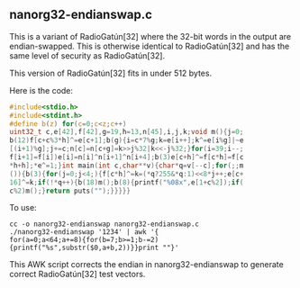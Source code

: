 ## nanorg32-endianswap.c

This is a variant of RadioGatún[32] where the 32-bit words in the 
output are endian-swapped.  This is otherwise identical to RadioGatún[32]
and has the same level of security as RadioGatún[32].

This version of RadioGatún[32] fits in under 512 bytes.

Here is the code:

```c
#include<stdio.h>
#include<stdint.h>
#define b(z) for(c=0;c<z;c++)
uint32_t c,e[42],f[42],g=19,h=13,n[45],i,j,k;void m(){j=0;
b(12)f[c+c%3*h]^=e[c+1];b(g){i=c*7%g;k=e[i++];k^=e[i%g]|~e
[(i+1)%g];j+=c;n[c]=n[c+g]=k>>j%32|k<<-j%32;}for(i=39;i--;
f[i+1]=f[i])e[i]=n[i]^n[i+1]^n[i+4];b(3)e[c+h]^=f[c*h]=f[c
*h+h];*e^=1;}int main(int c,char**v){char*q=v[--c];for(;;m
()){b(3){for(j=0;j<4;){f[c*h]^=k=(*q?255&*q:1)<<8*j++;e[c+
16]^=k;if(!*q++){b(18)m();b(8){printf("%08x",e[1+c%2]);if(
c%2)m();}return puts("");}}}}}
```

To use:

```
cc -o nanorg32-endianswap nanorg32-endianswap.c
./nanorg32-endianswap '1234' | awk '{
for(a=0;a<64;a+=8){for(b=7;b>=1;b-=2){printf("%s",substr($0,a+b,2))}}print ""}'
```

This AWK script corrects the endian in nanorg32-endianswap to generate
correct RadioGatún[32] test vectors.
